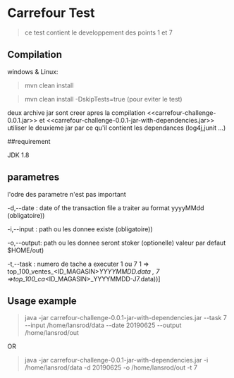 # Carrefour Test
> ce test contient le developpement des points 1 et 7

## Compilation

windows & Linux:

>mvn clean install 
 
>mvn clean install -DskipTests=true (pour eviter le test)
 
 
deux archive jar sont creer apres la compilation <<carrefour-challenge-0.0.1.jar>> et 
<<carrefour-challenge-0.0.1-jar-with-dependencies.jar>>
utiliser le deuxieme jar par ce qu'il contient les dependances (log4j,junit ...)

##requirement

JDK 1.8
		 
## parametres

l'odre des parametre n'est pas important

-d,--date  : date of the transaction file a traiter au format yyyyMMdd (obligatoire))

-i,--input : path ou les donnee existe (obligatoire))

-o,--output: path ou les donnee seront stoker  (optionelle) valeur par defaut $HOME/out)

-t,--task  : numero de tache a executer 1 ou 7
			1 => top_100_ventes_<ID_MAGASIN>_YYYYMMDD.data , 
			7 =>top_100_ca_<ID_MAGASIN>_YYYYMMDD-J7.data))]
 

## Usage example

>java -jar carrefour-challenge-0.0.1-jar-with-dependencies.jar --task 7 --input /home/lansrod/data 
	--date  20190625 --output /home/lansrod/out
	
OR
	
>java -jar carrefour-challenge-0.0.1-jar-with-dependencies.jar -i /home/lansrod/data 
	-d 20190625 -o /home/lansrod/out -t 7
